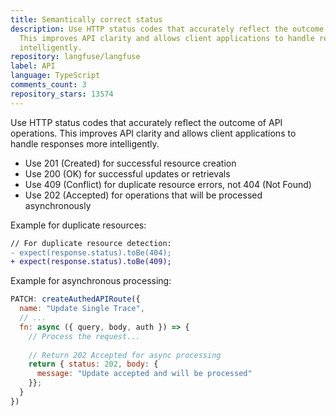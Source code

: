 ```yaml
---
title: Semantically correct status
description: Use HTTP status codes that accurately reflect the outcome of API operations.
  This improves API clarity and allows client applications to handle responses more
  intelligently.
repository: langfuse/langfuse
label: API
language: TypeScript
comments_count: 3
repository_stars: 13574
---
```


Use HTTP status codes that accurately reflect the outcome of API operations. This improves API clarity and allows client applications to handle responses more intelligently.

- Use 201 (Created) for successful resource creation
- Use 200 (OK) for successful updates or retrievals
- Use 409 (Conflict) for duplicate resource errors, not 404 (Not Found)
- Use 202 (Accepted) for operations that will be processed asynchronously

Example for duplicate resources:
```diff
// For duplicate resource detection:
- expect(response.status).toBe(404);
+ expect(response.status).toBe(409);
```

Example for asynchronous processing:
```javascript
PATCH: createAuthedAPIRoute({
  name: "Update Single Trace",
  // ...
  fn: async ({ query, body, auth }) => {
    // Process the request...
    
    // Return 202 Accepted for async processing
    return { status: 202, body: { 
      message: "Update accepted and will be processed" 
    }};
  }
})
```
